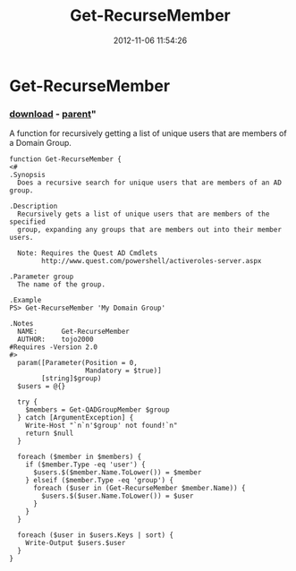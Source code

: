 ﻿---
pid:            3750
parent:         3749
children:       
poster:         z3r0c00l12
title:          Get-RecurseMember
date:           2012-11-06 11:54:26
format:         posh
---

# Get-RecurseMember

### [download](3750.ps1) - [parent](3749.md)"

A function for recursively getting a list of unique users that are members of a Domain Group.

```posh
function Get-RecurseMember {
<#
.Synopsis
  Does a recursive search for unique users that are members of an AD group.

.Description
  Recursively gets a list of unique users that are members of the specified 
  group, expanding any groups that are members out into their member users.

  Note: Requires the Quest AD Cmdlets
        http://www.quest.com/powershell/activeroles-server.aspx

.Parameter group
  The name of the group.

.Example
PS> Get-RecurseMember 'My Domain Group'

.Notes
  NAME:      Get-RecurseMember
  AUTHOR:    tojo2000
#Requires -Version 2.0
#>
  param([Parameter(Position = 0,
                   Mandatory = $true)]
        [string]$group)
  $users = @{}
  
  try {
    $members = Get-QADGroupMember $group
  } catch [ArgumentException] {
    Write-Host "`n`n'$group' not found!`n"
    return $null
  }
  
  foreach ($member in $members) {
    if ($member.Type -eq 'user') {
      $users.$($member.Name.ToLower()) = $member
    } elseif ($member.Type -eq 'group') {
      foreach ($user in (Get-RecurseMember $member.Name)) {
        $users.$($user.Name.ToLower()) = $user
      }
    }
  }
  
  foreach ($user in $users.Keys | sort) {
    Write-Output $users.$user
  }
}
```
